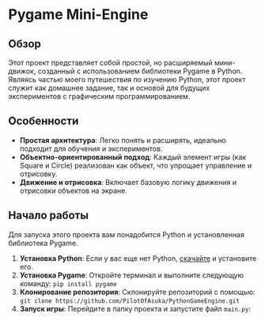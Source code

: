 # Pygame Mini-Engine

## Обзор

Этот проект представляет собой простой, но расширяемый мини-движок, созданный с использованием библиотеки Pygame в Python. Являясь частью моего путешествия по изучению Python, этот проект служит как домашнее задание, так и основой для будущих экспериментов с графическим программированием.

## Особенности

- **Простая архитектура**: Легко понять и расширять, идеально подходит для обучения и экспериментов.
- **Объектно-ориентированный подход**: Каждый элемент игры (как Square и Circle) реализован как объект, что упрощает управление и отрисовку.
- **Движение и отрисовка**: Включает базовую логику движения и отрисовки объектов на экране.

## Начало работы

Для запуска этого проекта вам понадобится Python и установленная библиотека Pygame.

1. **Установка Python**: Если у вас еще нет Python, [скачайте](https://www.python.org/downloads/) и установите его.
2. **Установка Pygame**: Откройте терминал и выполните следующую команду: `pip install pygame`
3. **Клонирование репозитория**: Склонируйте репозиторий с помощью: `git clone https://github.com/PilotOfAsuka/PythonGameEngine.git`
4. **Запуск игры**: Перейдите в папку проекта и запустите файл `main.py`:
